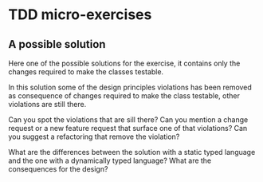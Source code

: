 # TDD micro-exercises

## A possible solution

Here one of the possible solutions for the exercise, it contains only the changes required to make the classes testable.

In this solution some of the design principles violations has been removed as consequence of changes required to make the class testable, other violations are still there.

Can you spot the violations that are sill there? Can you mention a change request or a new feature request that surface one of that violations? Can you suggest a refactoring that remove the violation?

What are the differences between the solution with a static typed language and the one with a dynamically typed language? What are the consequences for the design?

